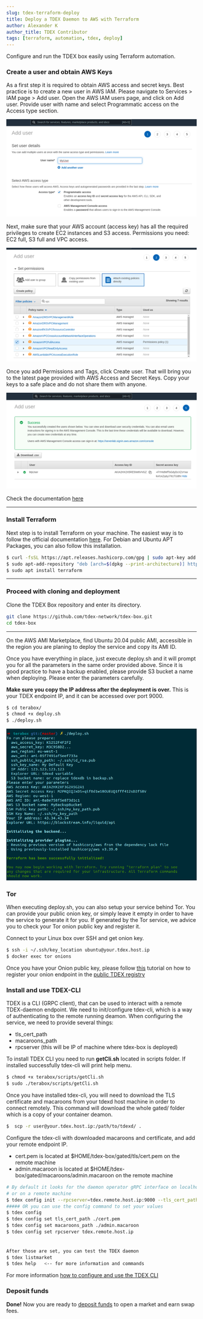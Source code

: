 ```yaml
---
slug: tdex-terraform-deploy
title: Deploy a TDEX Daemon to AWS with Terraform
author: Alexander K
author_title: TDEX Contributor
tags: [terraform, automation, tdex, deploy]
---
```


Configure and run the TDEX box easily using Terraform automation. 

<!--truncate-->

### Create a user and obtain AWS Keys

As a first step it is required to obtain AWS access and secret keys. Best practice is to create a new user in AWS IAM. 
Please navigate to Services > IAM page > Add user. 
Open the AWS IAM users page, and click on Add user. Provide user with name and select Programmatic access on the Access type section. 

![Add User](../static/img/add-user.png)

Next, make sure that your AWS account (access key) has all the required privileges to create EC2 instances and S3 access.
Permissions you need: EC2 full, S3 full and VPC access.

![Attach permissions](../static/img/attach-perms.png)

Once you add Permissions and Tags, click Create user. That will bring you to the latest page provided with AWS Access and Secret Keys. 
Copy your keys to a safe place and do not share them with anyone.

![Attach permissions](../static/img/user-keys.png)

Check the documentation [here](https://docs.aws.amazon.com/IAM/latest/UserGuide/id_users_create.html)

- - - - - 
### Install Terraform

Next step is to install Terraform on your machine.
The easiest way is to follow the official documentation [here](https://www.terraform.io/docs/cli/install/apt.html).
For Debian and Ubuntu APT Packages, you can also follow this installation.
```sh
$ curl -fsSL https://apt.releases.hashicorp.com/gpg | sudo apt-key add -
$ sudo apt-add-repository "deb [arch=$(dpkg --print-architecture)] https://apt.releases.hashicorp.com $(lsb_release -cs) main"
$ sudo apt install terraform
```
- - - - - 
### Proceed with cloning and deployment
Clone the TDEX Box repository and enter its directory. 
```sh
git clone https://github.com/tdex-network/tdex-box.git
cd tdex-box
```
- - - - - 

On the AWS AMI Marketplace, find Ubuntu 20.04 public AMI, accessible in the region you are planing to deploy the service and copy its AMI ID. 

Once you have everything in place, just execute deploy.sh and it will prompt you for all the parameters in the same order provided above. 
Since it is good practice to have a backup enabled, please provide S3 bucket a name when deploying. 
Please enter the parameters carefully. 

**Make sure you copy the IP address after the deployment is over.**
This is your TDEX endpoint IP, and it can be accessed over port 9000.
```sh
$ cd terabox/
$ chmod +x deploy.sh
$ ./deploy.sh
```
![Deploy](../static/img/deploy.png)

### Tor

When executing deploy.sh, you can also setup your service behind Tor. 
You can provide your public onion key, or simply leave it empty in order to have the service to generate it for you. 
If generated by the Tor service, we advice you to check your Tor onion public key and register it.

Connect to your Linux box over SSH and get onion key.
```sh
$ ssh -i ~/.ssh/key_location ubuntu@your.tdex.host.ip
$ docker exec tor onions

```

Once you have your Onion public key, please follow [this](https://dev.tdex.network/docs/provider/registry) tutorial on how to register your onion endpoint in the [public TDEX registry ](https://github.com/TDex-network/tdex-registry)



### Install and use TDEX-CLI

TDEX is a CLI (GRPC client), that can be used to interact with a remote TDEX-daemon endpoint. 
We need to init/configure tdex-cli, which is a way of authenticating to the remote running deamon. 
When configuring the service, we need to provide several things:
 - tls_cert_path
 - macaroons_path
 - rpcserver (this will be IP of machine where tdex-box is deployed)

To install TDEX CLI you need to run **getCli.sh** located in scripts folder. If installed successfully tdex-cli will print help menu.

```sh
$ chmod +x terabox/scripts/getCli.sh
$ sudo ./terabox/scripts/getCli.sh
```

Once you have installed tdex-cli, you will need to download the TLS certificate and macaroons from your tdexd host machine in order to connect remotely. This command will download the whole gated/ folder which is a copy of your container deamon. 
```sh
$  scp -r user@your.tdex.host.ip:/path/to/tdexd/ .
```

Configure the tdex-cli with downloaded macaroons and certificate, and add your remote endpoint IP. 
 - cert.pem is located at $HOME/tdex-box/gated/tls/cert.pem on the remote machine
 - admin.macaroon is located at $HOME/tdex-box/gated/macaroons/admin.macaroon on the remote machine
```sh
# By default it looks for the daemon operator gRPC interface on localhost:9000
# or on a remote machine
$ tdex config init --rpcserver=tdex.remote.host.ip:9000 --tls_cert_path=./cert.pem --macaroons_path=./admin.macaroon
##### OR you can use the config command to set your values
$ tdex config
$ tdex config set tls_cert_path ./cert.pem
$ tdex config set macaroons_path ./admin.macaroon
$ tdex config set rpcserver tdex.remote.host.ip 


After those are set, you can test the TDEX daemon
$ tdex listmarket
$ tdex help   <-- for more information and commands
```
For more information [how to configure and use the TDEX CLI](https://dev.tdex.network/docs/provider/daemon/getting_started/configure_cli)
### Deposit funds
**Done!** Now you are ready to [deposit funds](https://dev.tdex.network/docs/provider/daemon/deposit_funds) to open a market and earn swap fees.
